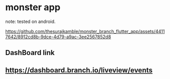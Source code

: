 # monster app

note: tested on android. 

https://github.com/thesurajkamble/monster_branch_flutter_app/assets/44117642/8912cd8b-9dce-4d79-a9ac-3ee2567852d8

## DashBoard link
## https://dashboard.branch.io/liveview/events

